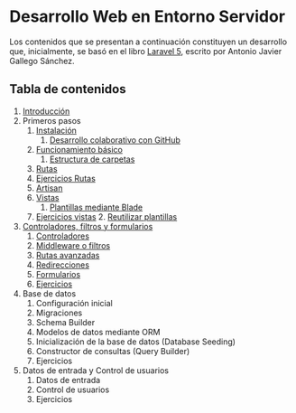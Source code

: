 # Desarrollo Web en Entorno Servidor

Los contenidos que se presentan a continuación constituyen un desarrollo que, inicialmente, se basó en el libro [Laravel 5](https://ajgallego.gitbooks.io/laravel-5/), escrito por Antonio Javier Gallego Sánchez.

## Tabla de contenidos

1. [Introducción](./01_introduccion.md)
2. Primeros pasos
    1. [Instalación](./021_instalacion.md)
        1. [Desarrollo colaborativo con GitHub](./0211_desarrolloColaborativoGitHub.md)
    2. [Funcionamiento básico](./022_funcionamientoBasico.md)
        1. [Estructura de carpetas](./022_funcionamientoBasico.md#estructura-de-un-proyecto)
    3. [Rutas](./023_rutas.md)
    4. [Ejercicios Rutas](./024_ejercicioRutas.md)
    5. [Artisan](./025_artisan.md)
    6. [Vistas](./026_vistas.md)
        1. [Plantillas mediante Blade](./0261_vistasBlade.md)
    7. [Ejercicios vistas](./027_ejerciciosVistas.md)
        2. [Reutilizar plantillas](./0271_reutilizarPlantilla.md)
3. [Controladores, filtros y formularios](./03_controladoresFiltrosFormularios.md)
    1. [Controladores](./031_controladores.md)
    2. [Middleware o filtros](./032_middlewares.md)
    3. [Rutas avanzadas](./033_rutasAvanzadas.md)
    4. [Redirecciones](./034_Redirecciones.md)
    5. [Formularios](./035_Formularios.md)
    6. [Ejercicios](./036_Ejercicios.md)
4. Base de datos
    1. Configuración inicial
    2. Migraciones
    3. Schema Builder
    4. Modelos de datos mediante ORM
    5. Inicialización de la base de datos (Database Seeding)
    6. Constructor de consultas (Query Builder)
    7. Ejercicios
5. Datos de entrada y Control de usuarios
    1. Datos de entrada
    2. Control de usuarios
    3. Ejercicios
